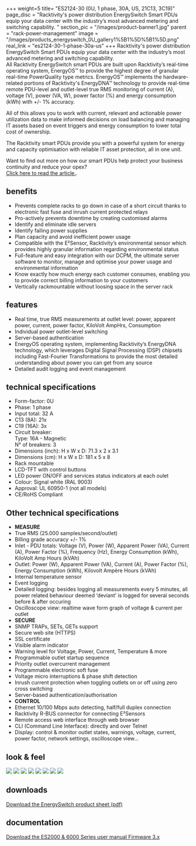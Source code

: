 +++
weight=5
title= "ES2124-30 (0U, 1 phase, 30A, US, 21C13, 3C19)"
page_disc = "Racktivity's power distribution EnergySwitch Smart PDUs equip your data center with the industry’s most advanced metering and switching capability.  "
section_pic = "/images/product-banner1.jpg"
parent = "rack-power-management"
image = "/images/products_energyswitch_0U_gallery1%5B1%5D%5B1%5D.png"
real_link = "es2124-30-1-phase-30a-us"
+++
Racktivity's power distribution EnergySwitch Smart PDUs equip your data center with the industry’s most advanced metering and switching capability.  
All Racktivity EnergySwitch smart PDUs are built upon Racktivity’s real-time operating system, EnergyOS™ to provide the highest degree of granular real-time PowerQuality type metrics. EnergyOS™ implements the hardware-related portions of Racktivity's EnergyDNA™ technology to provide real-time remote PDU-level and outlet-level true RMS monitoring of current (A), voltage (V), power (VA, W), power factor (%) and energy consumption (kWh) with +/- 1% accuracy.

All of this allows you to work with current, relevant and actionable power utilization data to make informed decisions on load balancing and managing IT assets based on event triggers and energy consumption to lower total cost of ownership.

The Racktivity smart PDUs provide you with a powerful system for energy and capacity optimisation with reliable IT asset protection, all in one unit.

Want to find out more on how our smart PDUs help protect your business continuity and reduce your opex?  
[Click here to read the article.](/our-smart-pdus-increase-your-uptime-reduce-opex).

## benefits

* Prevents complete racks to go down in case of a short circuit thanks to electronic fast fuse and inrush current protected relays
* Pro-actively prevents downtime by creating customised alarms
* Identify and eliminate idle servers
* Identify failing power supplies
* Plan capacity and avoid inefficient power usage
* Compatible with the E²Sensor, Racktivity’s environmental sensor which provides highly granular information regarding environmental status
* Full-feature and easy integration with our DCPM, the ultimate server software to monitor, manage and optimise your power usage and environmental information
* Know exactly how much energy each customer consumes, enabling you to provide correct billing information to your customers
* Vertically rackmountable without loosing space in the server rack

## features

* Real time, true RMS measurements at outlet level: power, apparent power, current, power factor, KiloVolt AmpHrs, Consumption
* Individual power outlet-level switching
* Server-based authentication
* EnergyOS operating system, implementing Racktivity’s EnergyDNA technology, which leverages Digital Signal Processing (DSP) chipsets including Fast-Fourier Transformations to provide the most detailed understanding about power you can get from any source
* Detailed audit logging and event management

## technical specifications

*   Form-factor: 0U
*   Phase: 1 phase
*   Input total: 32 A
*   C13 (8A): 21x
*   C19 (16A): 3x
*   Circuit breaker:  
    Type: 16A - Magnetic  
    N° of breakers: 3
*   Dimensions (inch): H x W x D: 71.3 x 2 x 3.1
*   Dimensions (cm): H x W x D: 181 x 5 x 8
*   Rack mountable
*   LCD-TFT with control buttons
*   LED power ON/OFF and services status indicators at each oulet
*   Colour: Signal white (RAL 9003)
*   Approval: UL 60950-1 (not all models)
*   CE/RoHS Compliant  

## Other technical specifications

* **MEASURE**
* True RMS (25.000 samples/second/outlet)
* Billing grade accuracy +/- 1%
* Inlet - PDU totals: Voltage (V), Power (W), Apparent Power (VA), Current (A), Power Factor (%), Frequency (Hz), Energy Consumption (kWh), KiloVolt Amp Hours (kVAh)
* Outlet: Power (W), Apparent Power (VA), Current (A), Power Factor (%), Energy Consumption (kWh), Kilovolt Ampère Hours (kVAh)
* Internal temperature sensor
* Event logging
* Detailed logging: besides logging all measurements every 5 minutes, all power related behaviour deemed ‘deviant’ is logged for several seconds before & after occuring
* Oscilloscope view: realtime wave form graph of voltage & current per outlet
* **SECURE**
* SNMP TRAPs, SETs, GETs support
* Secure web site (HTTPS)
* SSL certificate
* Visible alarm indicator
* Warning level for Voltage, Power, Current, Temperature & more
* Programmable outlet startup sequence
* Priority outlet overcurrent management
* Programmable electronic soft fuse
* Voltage micro interruptions & phase shift detection
* Inrush current protection when toggling outlets on or off using zero cross switching
* Server-based authentication/authorisation
* **CONTROL**
* Ethernet 10/100 Mbps auto detecting, half/full duplex connection
* Racktivity R-BUS connector for connecting E²Sensors
* Remote access web interface through web browser
* CLI (Command Line Interface): directly and over Telnet
* Display: control & monitor outlet states, warnings, voltage, current, power factor, network settings, oscilloscope view...

## look & feel
<a href="/images/products_energyswitch_0U_gallery1.png" class="fancybox link">![](/images/products_energyswitch_0U_gallery1.png)</a>
<a href="/images/products_energyswitch_0U_gallery2.png" class="fancybox link">![](/images/products_energyswitch_0U_gallery2.png)</a>
<a href="/images/products_energyswitch_0U_gallery3.png" class="fancybox link">![](/images/products_energyswitch_0U_gallery3.png)</a>
<a href="/images/products_energyswitch_0U_gallery4.png" class="fancybox link">![](/images/products_energyswitch_0U_gallery4.png)</a>
<a href="/images/products_energyswitch_0U_gallery5.png" class="fancybox link">![](/images/products_energyswitch_0U_gallery5.png)</a>
<a href="/images/products_energyswitch_0U_gallery6.png" class="fancybox link">![](/images/products_energyswitch_0U_gallery6.png)</a>
<a href="/images/products_energyswitch_0U_gallery7.png" class="fancybox link">![](/images/products_energyswitch_0U_gallery7.png)</a>
<a href="/images/products_energyswitch_0U_gallery8.png" class="fancybox link">![](/images/products_energyswitch_0U_gallery8.png)</a>

## downloads
[Download the EnergySwitch product sheet (pdf)](/pdf/ps_energy_switch_8.pdf)

## documentation
[Download the ES2000 & 6000 Series user manual Firmware 3.x](/pdf/racktivity_energy_switch0u_user_manual_pre_v3.0.pdf)

